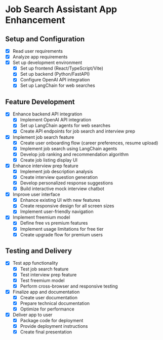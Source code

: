 # Job Search Assistant App Enhancement

## Setup and Configuration
- [x] Read user requirements
- [x] Analyze app requirements
- [x] Set up development environment
  - [x] Set up frontend (React/TypeScript/Vite)
  - [x] Set up backend (Python/FastAPI)
  - [x] Configure OpenAI API integration
  - [x] Set up LangChain for web searches

## Feature Development
- [x] Enhance backend API integration
  - [x] Implement OpenAI API integration
  - [x] Set up LangChain agents for web searches
  - [x] Create API endpoints for job search and interview prep
- [x] Implement job search feature
  - [x] Create user onboarding flow (career preferences, resume upload)
  - [x] Implement job search using LangChain agents
  - [x] Develop job ranking and recommendation algorithm
  - [x] Create job listing display UI
- [x] Enhance interview prep feature
  - [x] Implement job description analysis
  - [x] Create interview question generation
  - [x] Develop personalized response suggestions
  - [x] Build interactive mock interview chatbot
- [x] Improve user interface
  - [x] Enhance existing UI with new features
  - [x] Create responsive design for all screen sizes
  - [x] Implement user-friendly navigation
- [x] Implement freemium model
  - [x] Define free vs premium features
  - [x] Implement usage limitations for free tier
  - [x] Create upgrade flow for premium users

## Testing and Delivery
- [x] Test app functionality
  - [x] Test job search feature
  - [x] Test interview prep feature
  - [x] Test freemium model
  - [x] Perform cross-browser and responsive testing
- [x] Finalize app and documentation
  - [x] Create user documentation
  - [x] Prepare technical documentation
  - [x] Optimize for performance
- [x] Deliver app to user
  - [x] Package code for deployment
  - [x] Provide deployment instructions
  - [x] Create final presentation
